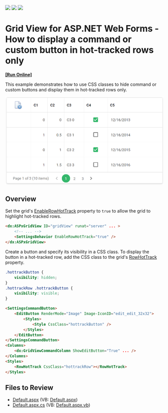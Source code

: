 <!-- default badges list -->
![](https://img.shields.io/endpoint?url=https://codecentral.devexpress.com/api/v1/VersionRange/128535570/17.1.3%2B)
[![](https://img.shields.io/badge/Open_in_DevExpress_Support_Center-FF7200?style=flat-square&logo=DevExpress&logoColor=white)](https://supportcenter.devexpress.com/ticket/details/T529995)
[![](https://img.shields.io/badge/📖_How_to_use_DevExpress_Examples-e9f6fc?style=flat-square)](https://docs.devexpress.com/GeneralInformation/403183)
<!-- default badges end -->
# Grid View for ASP.NET Web Forms - How to display a command or custom button in hot-tracked rows only
<!-- run online -->
**[[Run Online]](https://codecentral.devexpress.com/t529995/)**
<!-- run online end -->

This example demonstrates how to use CSS classes to hide command or custom buttons and display them in hot-tracked rows only.

![Show buttons](hoveredRows.gif)

## Overview

Set the grid's [EnableRowHotTrack](https://docs.devexpress.com/AspNet/DevExpress.Web.ASPxGridViewBehaviorSettings.EnableRowHotTrack) property to `true` to allow the grid to highlight hot-tracked rows.

```aspx
<dx:ASPxGridView ID="gridView" runat="server" ... >
    <!-- ... --> 
    <SettingsBehavior EnableRowHotTrack="true" />
</dx:ASPxGridView>
```

Create a button and specify its visibility in a CSS class. To display the button in a hot-tracked row, add the CSS class to the grid's [RowHotTrack](https://docs.devexpress.com/AspNet/DevExpress.Web.GridViewStyles.RowHotTrackCreate) property.

```css
.hottrackButton {
    visibility: hidden;
}
.hottrackRow .hottrackButton {
    visibility: visible;
}
```

```aspx
<SettingsCommandButton>
    <EditButton RenderMode="Image" Image-IconID="edit_edit_32x32">
        <Styles>
            <Style CssClass="hottrackButton" />
        </Styles>
    </EditButton>
</SettingsCommandButton>
<Columns>
    <dx:GridViewCommandColumn ShowEditButton="True" ... />
</Columns>
<Styles>
    <RowHotTrack CssClass="hottrackRow"></RowHotTrack>
</Styles>
```

## Files to Review

* [Default.aspx](./CS/Default.aspx) (VB: [Default.aspx](./VB/Default.aspx))
* [Default.aspx.cs](./CS/Default.aspx.cs) (VB: [Default.aspx.vb](./VB/Default.aspx.vb))
